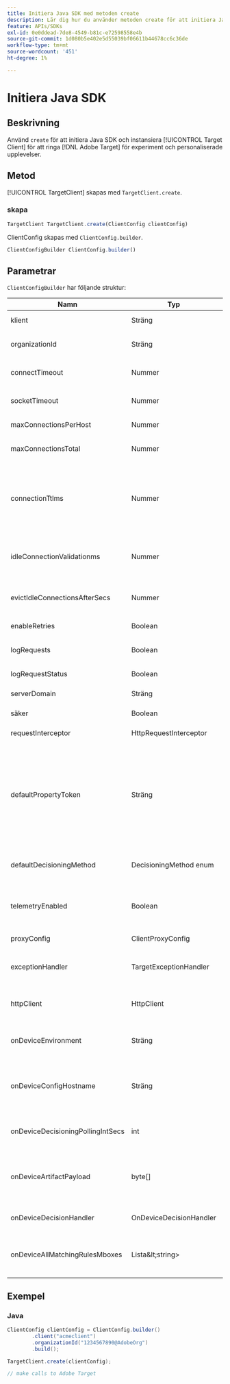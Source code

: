```yaml
---
title: Initiera Java SDK med metoden create
description: Lär dig hur du använder metoden create för att initiera Java SDK och instansiera [!UICONTROL TargetClient] för att ringa [!DNL Adobe Target] för experiment och personaliserade upplevelser.
feature: APIs/SDKs
exl-id: 0e0ddead-7de8-4549-b81c-e72598558e4b
source-git-commit: 1d080b5e402e5d55039bf06611b44678cc6c36de
workflow-type: tm+mt
source-wordcount: '451'
ht-degree: 1%

---
```


# Initiera Java SDK

## Beskrivning

Använd `create` för att initiera Java SDK och instansiera [!UICONTROL Target Client] för att ringa [!DNL Adobe Target] för experiment och personaliserade upplevelser.

## Metod

[!UICONTROL TargetClient] skapas med `TargetClient.create`.

### skapa

```javascript {line-numbers="true"}
TargetClient TargetClient.create(ClientConfig clientConfig)
```

ClientConfig skapas med `ClientConfig.builder`.

```javascript {line-numbers="true"}
ClientConfigBuilder ClientConfig.builder()
```

## Parametrar

`ClientConfigBuilder` har följande struktur:

| Namn | Typ | Obligatoriskt | Standard | Beskrivning |
| --- | --- | --- | --- | --- |
| klient | Sträng | Ja | Ingen | [!UICONTROL Target Client Id] |
| organizationId | Sträng | Ja | Ingen | [!UICONTROL Experience Cloud Organization ID] |
| connectTimeout | Nummer | Nej | 10000 | Anslutningens timeout för alla begäranden i millisekunder |
| socketTimeout | Nummer | Nej | 10000 | Sockettimeout för alla begäranden i millisekunder |
| maxConnectionsPerHost | Nummer | Nej | 100 | Max antal anslutningar per [!DNL Target] värd |
| maxConnectionsTotal | Nummer | Nej | 200 | Max antal anslutningar inklusive alla [!DNL Target] värdar |
| connectionTtlms | Nummer | Nej | -1 | TTL (Total time to live) definierar maximal livstid för beständiga anslutningar i millisekunder. Som standard hålls anslutningar levande i oändlighet |
| idleConnectionValidationms | Nummer | Nej | 1000 | Inaktivitetsperiod i millisekunder efter vilken beständiga anslutningar omvalideras innan de återanvänds |
| evictIdleConnectionsAfterSecs | Nummer | Nej | 20 | Tiden i sekunder för att ta bort inaktiva anslutningar från anslutningspoolen |
| enableRetries | Boolean | Nej | true | Automatiska försök för sockettimeout (max 4) |
| logRequests | Boolean | Nej | false | Logg [!DNL Target] förfrågningar och svar i felsökning |
| logRequestStatus | Boolean | Nej | false | Logg [!DNL Target] svarstid, status och URL |
| serverDomain | Sträng | Nej | `*client*.tt.omtrdc.net` | Åsidosätter standardvärdnamn |
| säker | Boolean | Nej | true | Avmarkerad för att tillämpa HTTP-schema |
| requestInterceptor | HttpRequestInterceptor | Nej | Null | Lägg till anpassad begärandespärr |
| defaultPropertyToken | Sträng | Nej | Ingen | Anger standardegenskapstoken för varje `getOffers` ring. **För beslut på enheten** hämtar SDK bara artefakten som innehåller de kvalificerade aktiviteterna för egenskapstoken som angetts i `defaultPropertyToken` |
| defaultDecisioningMethod | DecisioningMethod enum | Nej | SERVER_SIDE | Måste anges till ON_DEVICE eller HYBRID för att enhetsbeslut ska kunna aktiveras |
| telemetryEnabled | Boolean | Nej | true | Gör det möjligt för kunder att välja bort ytterligare datainsamling vid begäran om [!DNL Target] servrar |
| proxyConfig | ClientProxyConfig | Nej | Ingen | Klienten kan ange sin egen proxyinformation |
| exceptionHandler | TargetExceptionHandler | Nej | Ingen | Kan användas för att implementera anpassad undantagshantering under regelbearbetning |
| httpClient | HttpClient | Nej | Ingen | Tillåter användare att ersätta [!DNL Target] HTTP-klient med en anpassad HTTP-klient |
| onDeviceEnvironment | Sträng | Nej | produktion | Kan användas för att ange en annan enhetsmiljö, till exempel mellanlagring |
| onDeviceConfigHostname | Sträng | Nej | `assets.adobetarget.com` | Kan användas för att ange en annan värd som ska användas för att ladda ned filen med beslutsartefakt på enheten |
| onDeviceDecisioningPollingIntSecs | int | Nej | 300 (5 minuter) | Antal sekunder mellan hämtningarna av enhetsspecifik beslutsartefaktfil |
| onDeviceArtifactPayload | byte[] | Nej | Ingen | Tillhandahåller enhetsbeslut med föregående artefaktnyttolast för att möjliggöra omedelbar körning |
| onDeviceDecisionHandler | OnDeviceDecisionHandler | Nej | Ingen | Registrerar återanrop för enhets-ID-beslutshändelser |
| onDeviceAllMatchingRulesMboxes | Lista\&lt;string> | Nej | Ingen | Tillåter användare att ange kryssrutor för vilka allt matchande regelinnehåll returneras vid enhetsbeslut |

## Exempel

### Java

```java {line-numbers="true"}
ClientConfig clientConfig = ClientConfig.builder()
        .client("acmeclient")
        .organizationId("1234567890@AdobeOrg")
        .build();

TargetClient.create(clientConfig);

// make calls to Adobe Target
```
